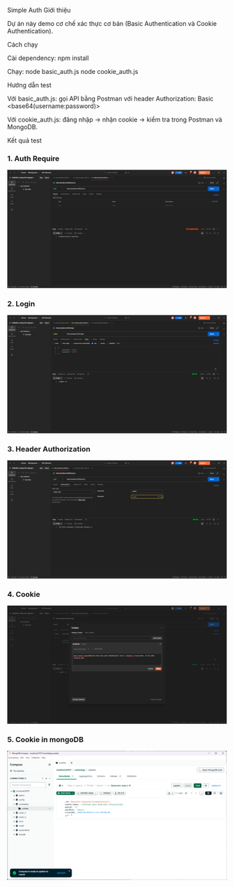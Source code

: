 Simple Auth
Giới thiệu

Dự án này demo cơ chế xác thực cơ bản (Basic Authentication và Cookie Authentication).

Cách chạy

Cài dependency: npm install

Chạy:
node basic_auth.js
node cookie_auth.js

Hướng dẫn test

Với basic_auth.js: gọi API bằng Postman với header Authorization: Basic <base64(username:password)>

Với cookie_auth.js: đăng nhập → nhận cookie → kiểm tra trong Postman và MongoDB.

Kết quả test
### 1. Auth Require
![Auth Require](img/auth_require.png)

### 2. Login
![Login](img/login.png)

### 3. Header Authorization
![Header](img/header.png)

### 4. Cookie
![Cookie](img/cookie.png)

### 5. Cookie in mongoDB
![Cookie Mongodb](img/cookie_mongodb.png)